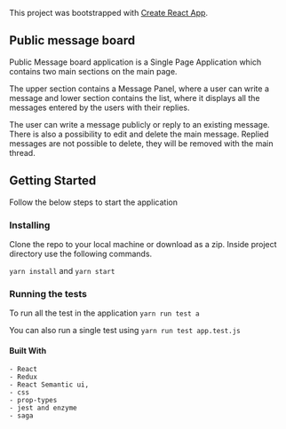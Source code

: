 This project was bootstrapped with [Create React App](https://github.com/facebook/create-react-app).

## Public message board

Public Message board application is a Single Page Application which contains two main sections on the main page.

The upper section contains a Message Panel, where a user can write a message and lower section contains the list, where it displays all the messages entered by the users with their replies.

The user can write a message publicly or reply to an existing message. There is also a possibility to edit and delete the main message. Replied messages are not possible to delete, they will be removed with the main thread.

## Getting Started

Follow the below steps to start the application

### Installing
Clone the repo to your local machine or download as a zip.
Inside project directory use the following commands.

`yarn install`
 and
`yarn start`

### Running the tests
To run all the test in the application
`yarn run test a`

You can also run a single test using 
`yarn run test app.test.js`

#### Built With
```
- React
- Redux
- React Semantic ui,
- css
- prop-types
- jest and enzyme
- saga 
```
